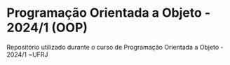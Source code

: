# Programação Orientada a Objeto - 2024/1 (OOP)
Repositório utilizado durante o curso de Programação Orientada a Objeto - 2024/1 ~UFRJ
